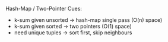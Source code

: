 Hash-Map / Two-Pointer Cues:
- k-sum given unsorted → hash-map single pass (O(n) space)
- k-sum given sorted → two pointers (O(1) space)
- need unique tuples → sort first, skip neighbours